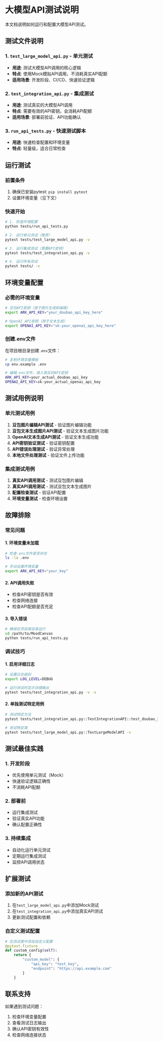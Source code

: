# 大模型API测试说明

本文档说明如何运行和配置大模型API测试。

## 测试文件说明

### 1. `test_large_model_api.py` - 单元测试
- **用途**: 测试大模型API调用的核心逻辑
- **特点**: 使用Mock模拟API调用，不消耗真实API配额
- **适用场景**: 开发阶段、CI/CD、快速验证逻辑

### 2. `test_integration_api.py` - 集成测试
- **用途**: 测试真实的大模型API调用
- **特点**: 需要有效的API密钥，会消耗API配额
- **适用场景**: 部署前验证、API功能确认

### 3. `run_api_tests.py` - 快速测试脚本
- **用途**: 快速检查配置和环境变量
- **特点**: 轻量级，适合日常检查

## 运行测试

### 前置条件
1. 确保已安装pytest: `pip install pytest`
2. 设置环境变量（见下文）

### 快速开始
```bash
# 1. 检查环境配置
python tests/run_api_tests.py

# 2. 运行单元测试（推荐）
pytest tests/test_large_model_api.py -v

# 3. 运行集成测试（需要API密钥）
pytest tests/test_integration_api.py -v

# 4. 运行所有测试
pytest tests/ -v
```

## 环境变量配置

### 必需的环境变量
```bash
# 豆包API密钥（用于图片生成和编辑）
export ARK_API_KEY="your_doubao_api_key_here"

# OpenAI API密钥（用于文本生成）
export OPENAI_API_KEY="sk-your_openai_api_key_here"
```

### 创建.env文件
在项目根目录创建`.env`文件：
```bash
# 复制环境变量模板
cp env.example .env

# 编辑.env文件，填入真实的API密钥
ARK_API_KEY=your_actual_doubao_api_key
OPENAI_API_KEY=sk-your_actual_openai_api_key
```

## 测试用例说明

### 单元测试用例
1. **豆包图片编辑API测试** - 验证图片编辑功能
2. **豆包文本生成图片API测试** - 验证文本生成图片功能
3. **OpenAI文本生成API测试** - 验证文本生成功能
4. **API密钥验证测试** - 验证密钥配置
5. **API错误处理测试** - 验证异常处理
6. **本地文件处理测试** - 验证文件上传功能

### 集成测试用例
1. **真实API调用测试** - 测试豆包图片编辑
2. **真实API调用测试** - 测试豆包文本生成图片
3. **配置检查测试** - 验证API配置
4. **环境变量测试** - 检查环境设置

## 故障排除

### 常见问题

#### 1. 环境变量未加载
```bash
# 检查.env文件是否存在
ls -la .env

# 手动设置环境变量
export ARK_API_KEY="your_key"
```

#### 2. API调用失败
- 检查API密钥是否有效
- 检查网络连接
- 检查API配额是否充足

#### 3. 导入错误
```bash
# 确保在项目根目录运行
cd /path/to/MoodCanvas
python tests/run_api_tests.py
```

### 调试技巧

#### 1. 启用详细日志
```bash
# 设置日志级别
export LOG_LEVEL=DEBUG

# 运行测试时显示详细输出
pytest tests/test_integration_api.py -v -s
```

#### 2. 单独测试特定用例
```bash
# 测试特定方法
pytest tests/test_integration_api.py::TestIntegrationAPI::test_doubao_image_edit_real_api -v

# 测试特定类
pytest tests/test_large_model_api.py::TestLargeModelAPI -v
```

## 测试最佳实践

### 1. 开发阶段
- 优先使用单元测试（Mock）
- 快速验证逻辑正确性
- 不消耗API配额

### 2. 部署前
- 运行集成测试
- 验证真实API功能
- 确认配置正确性

### 3. 持续集成
- 自动化运行单元测试
- 定期运行集成测试
- 监控API调用状态

## 扩展测试

### 添加新的API测试
1. 在`test_large_model_api.py`中添加Mock测试
2. 在`test_integration_api.py`中添加真实API测试
3. 更新测试配置和依赖

### 自定义测试配置
```python
# 在测试类中添加自定义配置
@pytest.fixture
def custom_config(self):
    return {
        "custom_model": {
            "api_key": "test_key",
            "endpoint": "https://api.example.com"
        }
    }
```

## 联系支持

如果遇到测试问题：
1. 检查环境变量配置
2. 查看测试日志输出
3. 确认API密钥有效性
4. 检查网络连接状态
